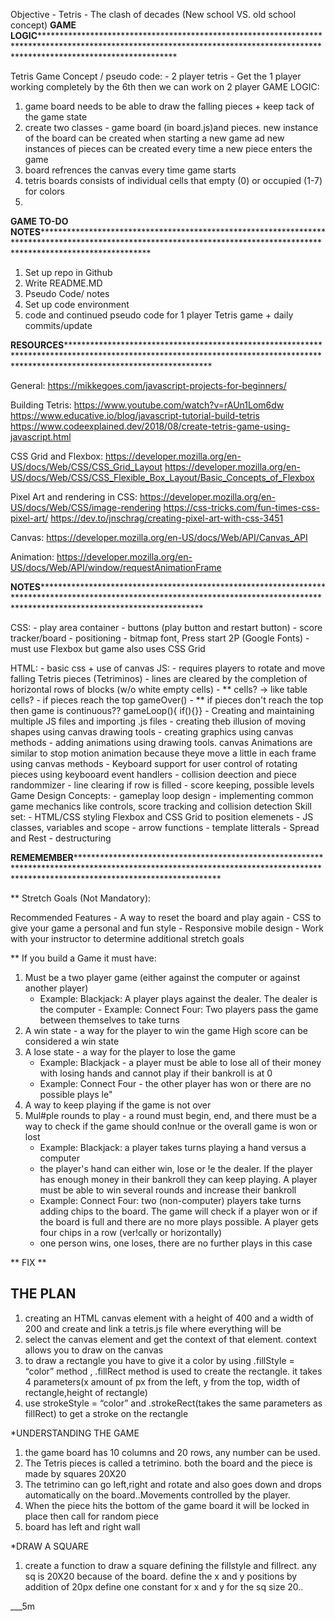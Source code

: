 Objective - Tetris - The clash of decades (New school VS. old school concept)
**GAME LOGIC********************************************************************************************************************************************************************************

Tetris Game Concept / pseudo code:
    - 2 player tetris 
    - Get the 1 player working completely by the 6th then we can work on 2 player
GAME LOGIC:
1. game board needs to be able to draw the falling pieces + keep tack of the game state
2. create two classes - game board (in board.js)and pieces. new instance of the board can be created when starting a new game ad new instances of pieces can be created every time a new piece enters the game 
3. board refrences the canvas every time game starts
4. tetris boards consists of individual cells that empty (0) or occupied (1-7) for colors
5. 


**GAME TO-DO NOTES**************************************************************************************************************************************************************************

1. Set up repo in Github 
2. Write README.MD 
3. Pseudo Code/ notes
4. Set up code environment
5. code and continued pseudo code for 1 player Tetris game + daily commits/update
 
**RESOURCES**********************************************************************************************************************************************************************************

General:
https://mikkegoes.com/javascript-projects-for-beginners/

Building Tetris:
https://www.youtube.com/watch?v=rAUn1Lom6dw
https://www.educative.io/blog/javascript-tutorial-build-tetris 
https://www.codeexplained.dev/2018/08/create-tetris-game-using-javascript.html

CSS Grid and Flexbox:
https://developer.mozilla.org/en-US/docs/Web/CSS/CSS_Grid_Layout
https://developer.mozilla.org/en-US/docs/Web/CSS/CSS_Flexible_Box_Layout/Basic_Concepts_of_Flexbox

Pixel Art and rendering in CSS:
https://developer.mozilla.org/en-US/docs/Web/CSS/image-rendering
https://css-tricks.com/fun-times-css-pixel-art/
https://dev.to/jnschrag/creating-pixel-art-with-css-3451

Canvas:
https://developer.mozilla.org/en-US/docs/Web/API/Canvas_API

Animation:
https://developer.mozilla.org/en-US/docs/Web/API/window/requestAnimationFrame

**NOTES**************************************************************************************************************************************************************************************

CSS: 
    - play area container
    - buttons (play button and restart button)
    - score tracker/board
    - positioning 
    - bitmap font, Press start 2P (Google Fonts)
    - must use Flexbox but game also uses CSS Grid

HTML: 
    - basic css + use of canvas 
JS:
    - requires players to rotate and move falling Tetris pieces (Tetriminos)
    - lines are cleared by the completion of horizontal rows of blocks (w/o white empty cells)
    - ** cells? -> like table cells?
    - if pieces reach the top gameOver()
    - ** if pieces don't reach the top then game is continuous?? gameLoop(){ if(){}}
    - Creating and maintaining multiple JS files and importing .js files
    - creating theb illusion of moving shapes using canvas drawing tools
    - creating graphics using canvas methods
    - adding animations using drawing tools. canvas Animations are similar to stop motion animation because theye move a little in each frame using canvas methods
    - Keyboard support for user control of rotating pieces using keybooard event handlers
    - collision deection and piece randommizer
    - line clearing if row is filled 
    - score keeping, possible levels
Game Design Concepts:
    - gameplay loop design
    - implementing common game mechanics like controls, score tracking and collision detection
Skill set:
    - HTML/CSS styling Flexbox and CSS Grid to position elemenets
    - JS classes, variables and scope
    - arrow functions
    - template litterals
    - Spread and Rest
    - destructuring


**REMEMEMBER**********************************************************************************************************************************************************************************

** Stretch Goals (Not Mandatory):

Recommended Features
    - A way to reset the board and play again
    - CSS to give your game a personal and fun style
    - Responsive mobile design
    - Work with your instructor to determine additional stretch goals

** If you build a Game it must have:

1. Must be a two player game (either against the computer or against another player)
    - Example: Blackjack: A player plays against the dealer. The dealer is the computer - Example: Connect Four: Two players pass the game between themselves to take turns
2. A win state - a way for the player to win the game High score can be considered a win state
3. A lose state - a way for the player to lose the game
    - Example: Blackjack - a player must be able to lose all of their money with losing hands and cannot play if their bankroll is at 0
    - Example: Connect Four - the other player has won or there are no possible plays le"
4. A way to keep playing if the game is not over
5. Mul#ple rounds to play - a round must begin, end, and there must be a way to check if the game should con!nue or the overall game is won or lost 
    - Example: Blackjack: a player takes turns playing a hand versus a computer 
    - the player's hand can either win, lose or !e the dealer. If the player has enough money in their bankroll they can keep playing. A player must be able to win several rounds and increase their bankroll 
    - Example: Connect Four: two (non-computer) players take turns adding chips to the board. The game will check if a player won or if the board is full and there are no more plays possible. A player gets four chips in a row (ver!cally or horizontally)
    - one person wins, one loses, there are no further plays in this case

** FIX **

## **THE PLAN**

1. creating an HTML canvas element with a height of 400 and a width of 200 and create and link a tetris.js file where everything will be
2. select the canvas element and get the context of that element. context allows you to draw on the canvas
3. to draw a rectangle you have to give it a color by using .fillStyle = “color” method , .fillRect method is used to create the rectangle. it takes 4 parameters(x amount of px from the left, y from the top, width of rectangle,height of rectangle)
4. use strokeStyle = “color” and .strokeRect(takes the same parameters as fillRect) to get a stroke on the rectangle

*UNDERSTANDING THE GAME

1. the game board has 10 columns and 20 rows, any number can be used.
2.  The Tetris pieces is called a tetrimino. both the board and the piece is made by squares 20X20
3. The tetrimino can go left,right and rotate and also goes down and drops automatically on the board..Movements controlled by the player.
4. When the piece hits the bottom of the game board it will be locked in place then call for random piece
5. board has left and right wall

*DRAW A SQUARE 

1. create a function to draw a square defining the fillstyle and fillrect. any sq is 20X20 because of the board. define the x and y positions by addition of 20px define one constant for x and y for the sq size 20.. 

___5m